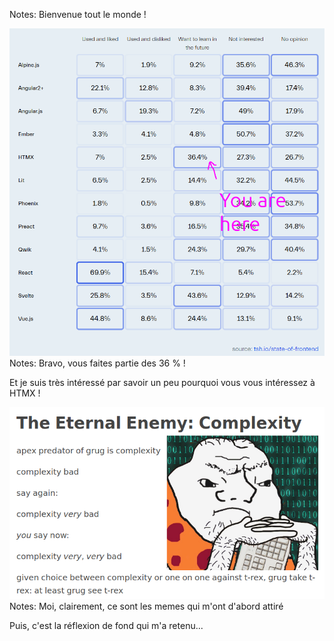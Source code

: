 <!-- .slide: data-background-image="assets/title-card-bdx.png" -->
Notes: Bienvenue tout le monde !


<img class="r-stretch" src="assets/you-are-here.png" alt="You are here">
Notes: Bravo, vous faites partie des 36 % !

Et je suis très intéressé par savoir un peu pourquoi vous vous intéressez à HTMX !


<img class="r-stretch" src="assets/complexity-bad.png" alt="Complexity BAD !">
Notes: Moi, clairement, ce sont les memes qui m'ont d'abord attiré

Puis, c'est la réflexion de fond qui m'a retenu...
